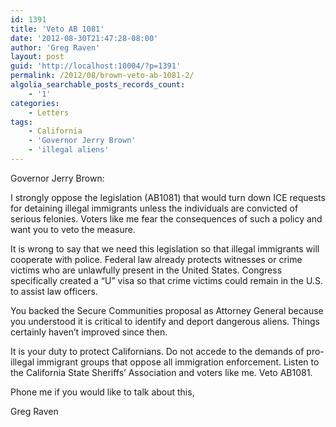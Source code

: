 ```yaml
---
id: 1391
title: 'Veto AB 1081'
date: '2012-08-30T21:47:28-08:00'
author: 'Greg Raven'
layout: post
guid: 'http://localhost:10004/?p=1391'
permalink: /2012/08/brown-veto-ab-1081-2/
algolia_searchable_posts_records_count:
    - '1'
categories:
    - Letters
tags:
    - California
    - 'Governor Jerry Brown'
    - 'illegal aliens'
---
```


Governor Jerry Brown:

I strongly oppose the legislation (AB1081) that would turn down ICE requests for detaining illegal immigrants unless the individuals are convicted of serious felonies. Voters like me fear the consequences of such a policy and want you to veto the measure.  
  
It is wrong to say that we need this legislation so that illegal immigrants will cooperate with police. Federal law already protects witnesses or crime victims who are unlawfully present in the United States. Congress specifically created a “U” visa so that crime victims could remain in the U.S. to assist law officers.

You backed the Secure Communities proposal as Attorney General because you understood it is critical to identify and deport dangerous aliens. Things certainly haven’t improved since then.

It is your duty to protect Californians. Do not accede to the demands of pro-illegal immigrant groups that oppose all immigration enforcement. Listen to the California State Sheriffs’ Association and voters like me. Veto AB1081.

Phone me if you would like to talk about this,

Greg Raven